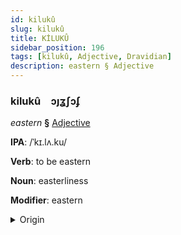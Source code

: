 ```yaml
---
id: kilukû
slug: kilukû
title: KİLUKÛ
sidebar_position: 196
tags: [kilukû, Adjective, Dravidian]
description: eastern § Adjective
---
```


### kilukû&emsp;<span kind="abugida">ɔȷʓʃɔʄ</span>

*eastern* **§** [Adjective](../../tags/Adjective)

**IPA**: /ˈkɪ.lʌ.ku/

**Verb**: to be eastern

**Noun**: easterliness

**Modifier**: eastern

<details>
    <summary>Origin</summary>
    Tamil கிழக்கு kiḻakku [kiɻɐkːɯ]<br/>
    <em>Dravidian Language Family</em>
</details>
